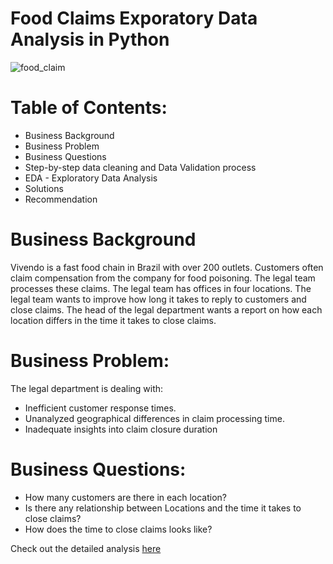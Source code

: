 # Food Claims Exporatory Data Analysis in Python

![food_claim](food_claims.png)

# Table of Contents:

- Business Background
- Business Problem
- Business Questions
- Step-by-step data cleaning and Data Validation process
- EDA - Exploratory Data Analysis
- Solutions
- Recommendation

# Business Background

Vivendo is a fast food chain in Brazil with over 200 outlets. Customers often claim compensation from the company for food poisoning. The legal team processes these claims. The legal team has offices in four locations. The legal team wants to improve how long it takes to reply to customers and close claims. The head of the legal department wants a report on how each location differs in the time it takes to close claims.

# Business Problem:

The legal department is dealing with:

- Inefficient customer response times.
- Unanalyzed geographical differences in claim processing time.
- Inadequate insights into claim closure duration

# Business Questions:

- How many customers are there in each location?
- Is there any relationship between Locations and the time it takes to close claims?
- How does the time to close claims looks like?

Check out the detailed analysis [here](https://github.com/elijah-alabi-ng/Food_Claim_Exploratory_Data_Analysis_in_Python/blob/main/workspace/food_claims.ipynb)
